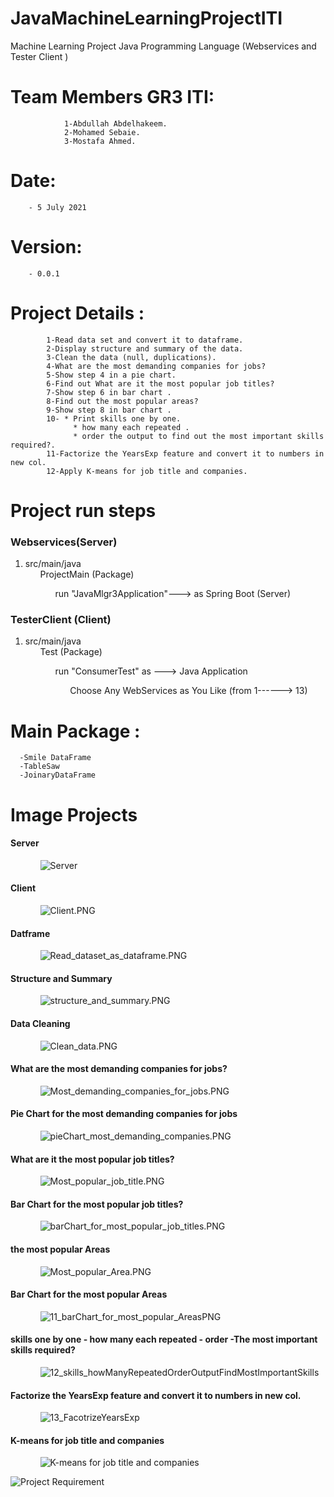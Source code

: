 # JavaMachineLearningProjectITI
Machine Learning Project Java Programming Language (Webservices and  Tester Client ) 
# Team Members GR3 ITI:							  						                       
 				1-Abdullah Abdelhakeem.											                     
 				2-Mohamed Sebaie.													                       
 				3-Mostafa Ahmed.													                       	
# Date: 
        - 5 July 2021																                         
# Version: 
        - 0.0.1																	                             
# Project Details :																                       
 			1-Read data set and convert it to dataframe.							                  
 			2-Display structure and summary of the data.							                  
 			3-Clean the data (null, duplications).									                    
 			4-What are the most demanding companies for jobs?						                
 			5-Show step 4 in a pie chart.											                          
 			6-Find out What are it the most popular job titles? 					              
 			7-Show step 6 in bar chart .											                          
 			8-Find out the most popular areas?										                      
 			9-Show step 8 in bar chart .											                          
 			10- * Print skills one by one.											                        
 				  * how many each repeated .											                          
 				  * order the output to find out the most important skills required?.	      
 			11-Factorize the YearsExp feature and convert it to numbers in new col.     
 			12-Apply K-means for job title and companies.	 
 
 <h1>Project run steps</h1>
<h3>Webservices(Server)</h3>
<ol>
  <li>src/main/java
  <ul>ProjectMain (Package)
  <ul>run "JavaMlgr3Application"---> as Spring Boot (Server) </ul></ul></li>
</ol> 
<h3>TesterClient (Client)</h3>
<ol>
  <li>src/main/java
  <ul>Test (Package)
 <ul>run "ConsumerTest" as ---> Java Application <ul>Choose Any WebServices as You Like (from 1------> 13)</ul></ul></ul></li>
</ol> 

 
 
# Main Package : 
      -Smile DataFrame 
      -TableSaw
      -JoinaryDataFrame     
     
<h1>Image Projects</h1>
<h4>Server</h4>
<ol>
  <ul><img  src="img_projects/01_Server.PNG" alt="Server"/></ul>
</ol>

<h4>Client</h4><ol>
  <ul><img  src="img_projects/02_Client.PNG" alt="Client.PNG"/></ul>
</ol>

<h4>Datframe</h4>
<ol>
  <ul><img  src="img_projects/03-Read_dataset_as_dataframe.PNG" alt="Read_dataset_as_dataframe.PNG"/></ul>
</ol>

<h4>Structure and Summary</h4>
<ol>
  <ul><img  src="img_projects/04_structure_and_summary.PNG" alt="structure_and_summary.PNG"/></ul>
</ol>

<h4>Data Cleaning</h4>
<ol>
  <ul><img  src="img_projects/05_Clean_data.PNG" alt="Clean_data.PNG"/></ul>
</ol>

<h4>What are the most demanding companies for jobs?</h4>
<ol>
  <ul><img  src="img_projects/06_Most_demanding_companies_for_jobs.PNG" alt="Most_demanding_companies_for_jobs.PNG"/></ul>
</ol>

<h4>Pie Chart for the most demanding companies for jobs</h4>
<ol>
  <ul><img  src="img_projects/07_pieChart_most_demanding_companies.PNG" alt="pieChart_most_demanding_companies.PNG"/></ul>
</ol>


<h4>What are it the most popular job titles?</h4>
<ol>
  <ul><img  src="img_projects/08_Most_popular_job_title.PNG" alt="Most_popular_job_title.PNG"/></ul>
</ol>

<h4>Bar Chart for the most popular job titles?</h4>
<ol>
  <ul><img  src="img_projects/09_barChart_for_most_popular_job_titles.PNG" alt="barChart_for_most_popular_job_titles.PNG"/></ul>
</ol>

<h4>the most popular Areas</h4>
<ol>
  <ul><img  src="img_projects/10_Most_popular_Area.PNG" alt="Most_popular_Area.PNG"/></ul>
</ol>

<h4>Bar Chart for the most popular Areas</h4>
<ol>
  <ul><img  src="img_projects/11_.barChart_for_most_popular_AreasPNG.PNG" alt="11_barChart_for_most_popular_AreasPNG"/></ul>
</ol>
 				
<h4>skills one by one - how many each repeated - order -The most important skills required?
</h4>     
<ol>
  <ul><img  src="img_projects/12_skills_howManyRepeatedOrderOutputFindMostImportantSkills.PNG" alt="12_skills_howManyRepeatedOrderOutputFindMostImportantSkills"/></ul>
</ol>

<h4>Factorize the YearsExp feature and convert it to numbers in new col.</h4>
<ol>
  <ul><img  src="img_projects/13_FacotrizeYearsExp.PNG" alt="13_FacotrizeYearsExp"/></ul>
</ol>


<h4> K-means for job title and companies</h4>
<ol>
  <ul><img  src="img_projects/14_Kmeans.PNG" alt=" K-means for job title and companies"/></ul>
</ol>
<img  src="00_JavaRequirement.PNG" alt="Project Requirement"/>
